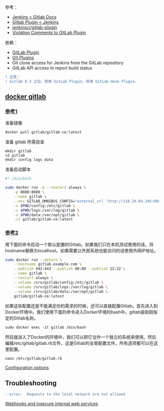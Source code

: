 参考：  

- [Jenkins < Gitlab Docs](https://docs.gitlab.com/ee/integration/jenkins.html)
- [Gitlab Plugin < Jenkins](https://wiki.jenkins.io/display/JENKINS/GitLab+Plugin)
- [jenkinsci/gitlab-plugin](https://github.com/jenkinsci/gitlab-plugin)
- [Violation Comments to GitLab Plugin](https://wiki.jenkins.io/display/JENKINS/Violation+Comments+to+GitLab+Plugin)

依赖：  

- [GitLab Plugin](https://wiki.jenkins.io/display/JENKINS/GitLab+Plugin)
- [Git Plugins](https://wiki.jenkins.io/display/JENKINS/Git+Plugin)
- Git clone access for Jenkins from the GitLab repository
- GitLab API access to report build status

```diff
! 注意：
! Gitlab 8.3 之后，使用 GitLab Plugin，弃用 GitLab Hook Plugin。  
```

## [docker gitlab](https://docs.gitlab.com/omnibus/docker/)
### [参考1](https://cloud.tencent.com/developer/article/1326532)
准备镜像  
```
docker pull gitlab/gitlab-ce:latest
```
准备 gitlab 所需目录  
```
mkdir gitlab
cd gitlab
mkdir config logs data
```
准备启动脚本  
```sh
#! /bin/bash

sudo docker run -d --restart always \
    -p 8088:8088 \
    --name gitlab \
    --env GITLAB_OMNIBUS_CONFIG="external_url 'http://118.24.64.246:8088/'; gitlab_rails['lfs_enabled'] = true;" \
    -v $PWD/config:/etc/gitlab \
    -v $PWD/logs:/var/log/gitlab \
    -v $PWD/data:/var/opt/gitlab \
    -it gitlab/gitlab-ce:latest

```
### [参考2](https://blog.csdn.net/u011054333/article/details/61532271)
用下面的命令启动一个默认配置的Gitlab。如果我们只在本机测试使用的话，将hostname替换为localhost。如果需要让外部系统也能访问的话使用外网IP地址。  
```sh
sudo docker run --detach \
    --hostname gitlab.example.com \
    --publish 443:443 --publish 80:80 --publish 22:22 \
    --name gitlab \
    --restart always \
    --volume /srv/gitlab/config:/etc/gitlab \
    --volume /srv/gitlab/logs:/var/log/gitlab \
    --volume /srv/gitlab/data:/var/opt/gitlab \
    gitlab/gitlab-ce:latest
```
如果这些配置还是不能满足你的需求的时候，还可以直接配置Gitlab。首先进入到Docker环境中。我们使用下面的命令进入Docker环境的bash中。gitlab是刚刚指定的Gitlab名称。
```
sudo docker exec -it gitlab /bin/bash
```

然后就进入了Docker的环境中，我们可以把它当作一个独立的系统来使用。然后编辑/etc/gitlab/gitlab.rb文件，这是Gitlab的全局配置文件。所有选项都可以在这里配置。
```
nano /etc/gitlab/gitlab.rb
```
[Configuration options](https://docs.gitlab.com/omnibus/settings/configuration.html)

## Troubleshooting
```diff
- error:  Requests to the local network are not allowed
```
[Webhooks and insecure internal web services](https://docs.gitlab.com/ee/security/webhooks.html)
